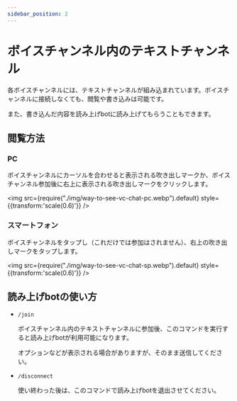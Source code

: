 ```yaml
---
sidebar_position: 2
---
```


# ボイスチャンネル内のテキストチャンネル

各ボイスチャンネルには、テキストチャンネルが組み込まれています。ボイスチャンネルに接続しなくても、閲覧や書き込みは可能です。

また、書き込んだ内容を読み上げbotに読み上げてもらうこともできます。

## 閲覧方法

### PC

ボイスチャンネルにカーソルを合わせると表示される吹き出しマークか、ボイスチャンネル参加後に右上に表示される吹き出しマークをクリックします。

<img src={require("./img/way-to-see-vc-chat-pc.webp").default} style={{transform:'scale(0.6)'}} />

### スマートフォン

ボイスチャンネルをタップし（これだけでは参加はされません）、右上の吹き出しマークをタップします。

<img src={require("./img/way-to-see-vc-chat-sp.webp").default} style={{transform:'scale(0.6)'}} />

## 読み上げbotの使い方

- ```/join```

    ボイスチャンネル内のテキストチャンネルに参加後、このコマンドを実行すると読み上げbotが利用可能になります。

    オプションなどが表示される場合がありますが、そのまま送信してください。

- ```/disconnect```

    使い終わった後は、このコマンドで読み上げbotを退出させてください。
